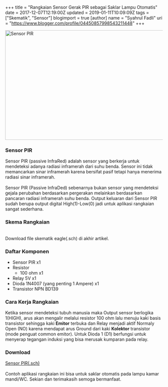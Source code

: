 +++
title = "Rangkaian Sensor Gerak PIR sebagai Saklar Lampu Otomatis"
date = 2017-12-07T12:19:00Z
updated = 2019-01-11T10:09:09Z
tags = ["Skematik", "Sensor"]
blogimport = true 
[author]
	name = "Syahrul Fadli"
	uri = "https://www.blogger.com/profile/04450857998543211448"
+++

<noscript><img alt="Sensor PIR" height="350" src="https://2.bp.blogspot.com/-oHkb_NbWhec/WijOkzXBK2I/AAAAAAAAAmQ/98u6L-ooaawqwb3oPuE0ykREf43xAaeowCLcBGAs/s1600/coverPIR.jpg" width="650"/></noscript><h3>Sensor PIR</h3>Sensor PIR (passive InfraRed) adalah sensor yang berkerja untuk mendeteksi adanya radiasi inframerah dari suhu benda. Sensor ini tidak memancarkan sinar inframerah karena bersifat pasif tetapi hanya menerima radiasi sinar inframerah. <br/><br/>Sensor PIR (Passive InfraDed) sebenarnya bukan sensor yang mendeteksi gejala perubahan berdasarkan pergerakan melainkan berdasarkan pancaran radiasi inframerah suhu benda. Output keluaran dari Sensor PIR sudah berupa output digital High(1)-Low(0) jadi untuk aplikasi rangkaian sangat sederhana. <h3>Skema Rangkaian</h3><amp-img alt="Teori Komparator" height="637" layout="responsive" lightbox  src="https://4.bp.blogspot.com/-RPT9j9getF8/WijHc-cwixI/AAAAAAAAAmA/HpFfADN01SAwcpzwc5nIMdZlgdJdKaonwCLcBGAs/s1600/pir.png" width="1382" tabindex="0"></amp-img><br/>Download file skematik eagle(.sch) di akhir artikel. <h3>Daftar Komponen</h3><ul><li>Sensor PIR x1</li><li>Resistor <ul><li>100 ohm x1</li></ul><li>Relay 5V x1</li><li>Dioda 1N4007 (yang penting 1 Ampere) x1</li><li>Transistor NPN BD139</li></ul><h3>Cara Kerja Rangkaian</h3>Ketika sensor mendeteksi tubuh manusia maka Output sensor berlogika 1(HIGH), arus akan mengalir melalui resistor 100 ohm lalu menuju kaki basis transistor sehingga kaki <b>Emitor</b> terbuka dan Relay menjadi aktif Normaly Open (NO) karena mendapat arus Ground dari kaki <b>Kolektor</b> transistor (mode penguat common emitor). Untuk Dioda 1 (D1) berfungsi untuk menyerap tegangan induksi yang bisa merusak kumparan pada relay. <h3>Download</h3><a class='donlot' href='https://www.dropbox.com/s/ht7eys66rgxr8xb/PIR.sch?dl=0' rel='nofollow' target='_blank' title='Download File'>Sensor PIR(.sch)</a><br/><br/>Contoh aplikasi rangkaian ini bisa untuk saklar otomatis pada lampu kamar mandi/WC. Sekian dan terimakasih semoga bermanfaat. 
